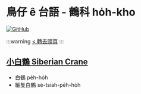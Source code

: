 # 鳥仔 ê 台語 - 鶴科 ho̍h-kho

[![GitHub](https://img.shields.io/badge/GitHub-black?logo=github)](https://github.com/siansiansu/tsiau-a-e-mia)

:::warning
[< 轉去頭頁](https://hackmd.io/@siansiansu/Hy4VzNvha)
:::

## [小白鶴 Siberian Crane](https://www.instagram.com/p/CYh9BmLPKJO/)

- 白鶴 pe̍h-ho̍h
- 細隻白鶴 sè-tsiah-pe̍h-ho̍h